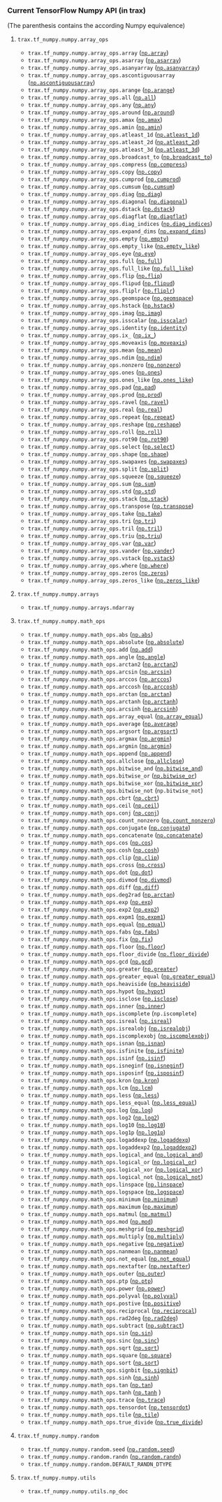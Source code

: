 ### Current TensorFlow Numpy API (in trax)

(The parenthesis contains the according Numpy equivalence)

1. `trax.tf_numpy.numpy.array_ops`
    * `trax.tf_numpy.numpy.array_ops.array` ([`np.array`](https://numpy.org/doc/1.18/reference/generated/numpy.array.html))
    * `trax.tf_numpy.numpy.array_ops.asarray` ([`np.asarray`](https://numpy.org/doc/stable/reference/generated/numpy.asarray.html))
    * `trax.tf_numpy.numpy.array_ops.asanyarray` ([`np.asanyarray`](https://numpy.org/doc/stable/reference/generated/numpy.asanyarray.html))
    * `trax.tf_numpy.numpy.array_ops.ascontiguousarray` ([`np.ascontiguousarray`](https://numpy.org/doc/stable/reference/generated/numpy.ascontiguousarray.html))
    * `trax.tf_numpy.numpy.array_ops.arange` ([`np.arange`](https://numpy.org/doc/stable/reference/generated/numpy.arange.html))
    * `trax.tf_numpy.numpy.array_ops.all` ([`np.all`](https://numpy.org/doc/stable/reference/generated/numpy.all.html))
    * `trax.tf_numpy.numpy.array_ops.any` ([`np.any`](https://numpy.org/doc/1.18/reference/generated/numpy.any.html))
    * `trax.tf_numpy.numpy.array_ops.around` ([`np.around`](https://numpy.org/doc/1.18/reference/generated/numpy.around.html))
    * `trax.tf_numpy.numpy.array_ops.amax` ([`np.amax`](https://docs.scipy.org/doc/numpy-1.9.3/reference/generated/numpy.amax.html))
    * `trax.tf_numpy.numpy.array_ops.amin` ([`np.amin`](https://numpy.org/doc/1.18/reference/generated/numpy.amin.html))
    * `trax.tf_numpy.numpy.array_ops.atleast_1d` ([`np.atleast_1d`](https://numpy.org/doc/stable/reference/generated/numpy.atleast_1d.html))
    * `trax.tf_numpy.numpy.array_ops.atleast_2d` ([`np.atleast_2d`](https://numpy.org/doc/1.18/reference/generated/numpy.atleast_2d.html))
    * `trax.tf_numpy.numpy.array_ops.atleast_3d` ([`np.atleast_3d`](https://numpy.org/doc/stable/reference/generated/numpy.atleast_3d.html))
    * `trax.tf_numpy.numpy.array_ops.broadcast_to` ([`np.broadcast_to`](https://numpy.org/doc/1.18/reference/generated/numpy.broadcast_to.html))  
    * `trax.tf_numpy.numpy.array_ops.compress` ([`np.compress`](https://numpy.org/doc/1.18/reference/generated/numpy.compress.html))
    * `trax.tf_numpy.numpy.array_ops.copy` ([`np.copy`](https://numpy.org/doc/1.18/reference/generated/numpy.copy.html))
    * `trax.tf_numpy.numpy.array_ops.cumprod` ([`np.cumprod`](https://numpy.org/doc/stable/reference/generated/numpy.cumprod.html))
    * `trax.tf_numpy.numpy.array_ops.cumsum` ([`np.cumsum`](https://numpy.org/doc/stable/reference/generated/numpy.cumsum.html))
    * `trax.tf_numpy.numpy.array_ops.diag` ([`np.diag`](https://numpy.org/doc/stable/reference/generated/numpy.diag.html))
    * `trax.tf_numpy.numpy.array_ops.diagonal` ([`np.diagonal`](https://numpy.org/devdocs/reference/generated/numpy.diagonal.html))
    * `trax.tf_numpy.numpy.array_ops.dstack` ([`np.dstack`](https://numpy.org/doc/1.18/reference/generated/numpy.stack.html))
    * `trax.tf_numpy.numpy.array_ops.diagflat` ([`np.diagflat`](https://numpy.org/doc/1.18/reference/generated/numpy.diagflat.html))
    * `trax.tf_numpy.numpy.array_ops.diag_indices` ([`np.diag_indices`](https://numpy.org/doc/1.18/reference/generated/numpy.diag_indices.html))
    * `trax.tf_numpy.numpy.array_ops.expand_dims` ([`np.expand_dims`](https://numpy.org/doc/stable/reference/generated/numpy.expand_dims.html))
    * `trax.tf_numpy.numpy.array_ops.empty` ([`np.empty`](https://numpy.org/doc/1.18/reference/generated/numpy.empty.html))
    * `trax.tf_numpy.numpy.array_ops.empty_like` ([`np.empty_like`](https://numpy.org/doc/stable/reference/generated/numpy.empty_like.html))
    * `trax.tf_numpy.numpy.array_ops.eye` ([`np.eye`](https://numpy.org/doc/stable/reference/generated/numpy.eye.html))
    * `trax.tf_numpy.numpy.array_ops.full` ([`np.full`](https://numpy.org/doc/stable/reference/generated/numpy.full.html))
    * `trax.tf_numpy.numpy.array_ops.full_like` ([`np.full_like`](https://numpy.org/doc/stable/reference/generated/numpy.full_like.html))
    * `trax.tf_numpy.numpy.array_ops.flip` ([`np.flip`](https://numpy.org/doc/1.18/reference/generated/numpy.flip.html))
    * `trax.tf_numpy.numpy.array_ops.flipud` ([`np.flipud`](https://numpy.org/doc/stable/reference/generated/numpy.flipud.html))
    * `trax.tf_numpy.numpy.array_ops.fliplr` ([`np.fliplr`](https://numpy.org/doc/stable/reference/generated/numpy.fliplr.html))
    * `trax.tf_numpy.numpy.array_ops.geomspace` ([`np.geomspace`](https://numpy.org/doc/stable/reference/generated/numpy.geomspace.html))
    * `trax.tf_numpy.numpy.array_ops.hstack` ([`np.hstack`](https://numpy.org/doc/1.18/reference/generated/numpy.hstack.html))
    * `trax.tf_numpy.numpy.array_ops.imag` ([`np.imag`](https://numpy.org/doc/stable/reference/generated/numpy.imag.html))
    * `trax.tf_numpy.numpy.array_ops.isscalar` ([`np.isscalar`](https://numpy.org/doc/1.18/reference/generated/numpy.isscalar.html))
    * `trax.tf_numpy.numpy.array_ops.identity` ([`np.identity`](https://numpy.org/doc/stable/reference/generated/numpy.identity.html))
    * `trax.tf_numpy.numpy.array_ops.ix_` ([`np.ix_`](https://numpy.org/devdocs/reference/generated/numpy.ix_.html))
    * `trax.tf_numpy.numpy.array_ops.moveaxis` ([`np.moveaxis`](https://numpy.org/doc/1.18/reference/generated/numpy.moveaxis.html))
    * `trax.tf_numpy.numpy.array_ops.mean` ([`np.mean`](https://numpy.org/doc/stable/reference/generated/numpy.mean.html))
    * `trax.tf_numpy.numpy.array_ops.ndim` ([`np.ndim`](https://numpy.org/doc/1.18/reference/generated/numpy.ndarray.ndim.html))
    * `trax.tf_numpy.numpy.array_ops.nonzero` ([`np.nonzero`](https://numpy.org/devdocs/reference/generated/numpy.nonzero.html))
    * `trax.tf_numpy.numpy.array_ops.ones` ([`np.ones`](https://numpy.org/doc/stable/reference/generated/numpy.ones.html))
    * `trax.tf_numpy.numpy.array_ops.ones_like` ([`np.ones_like`](https://numpy.org/doc/stable/reference/generated/numpy.ones_like.html))
    * `trax.tf_numpy.numpy.array_ops.pad` ([`np.pad`](https://numpy.org/doc/1.18/reference/generated/numpy.pad.html))
    * `trax.tf_numpy.numpy.array_ops.prod` ([`np.prod`](https://docs.scipy.org/doc/numpy-1.14.0/reference/generated/numpy.prod.html))
    * `trax.tf_numpy.numpy.array_ops.ravel` ([`np.ravel`](https://numpy.org/doc/1.18/reference/generated/numpy.ravel.html))
    * `trax.tf_numpy.numpy.array_ops.real` ([`np.real`](https://numpy.org/doc/1.18/reference/generated/numpy.real.html))
    * `trax.tf_numpy.numpy.array_ops.repeat` ([`np.repeat`](https://numpy.org/doc/1.18/reference/generated/numpy.repeat.html))
    * `trax.tf_numpy.numpy.array_ops.reshape` ([`np.reshape`](https://numpy.org/doc/1.18/reference/generated/numpy.reshape.html))
    * `trax.tf_numpy.numpy.array_ops.roll` ([`np.roll`](https://numpy.org/doc/1.18/reference/generated/numpy.roll.html))
    * `trax.tf_numpy.numpy.array_ops.rot90` ([`np.rot90`](https://numpy.org/doc/1.18/reference/generated/numpy.rot90.html))
    * `trax.tf_numpy.numpy.array_ops.select` ([`np.select`](https://numpy.org/doc/stable/reference/generated/numpy.select.html))
    * `trax.tf_numpy.numpy.array_ops.shape` ([`np.shape`](https://numpy.org/devdocs/reference/generated/numpy.shape.html))
    * `trax.tf_numpy.numpy.array_ops.swapaxes` ([`np.swapaxes`](https://numpy.org/doc/1.18/reference/generated/numpy.swapaxes.html))
    * `trax.tf_numpy.numpy.array_ops.split` ([`np.split`](https://numpy.org/doc/1.18/reference/generated/numpy.split.html))
    * `trax.tf_numpy.numpy.array_ops.squeeze` ([`np.squeeze`](https://numpy.org/doc/1.18/reference/generated/numpy.squeeze.html))
    * `trax.tf_numpy.numpy.array_ops.sum` ([`np.sum`](https://numpy.org/doc/1.18/reference/generated/numpy.sum.html))
    * `trax.tf_numpy.numpy.array_ops.std` ([`np.std`](https://numpy.org/doc/stable/reference/generated/numpy.std.html))
    * `trax.tf_numpy.numpy.array_ops.stack` ([`np.stack`](https://numpy.org/devdocs/reference/generated/numpy.stack.html))
    * `trax.tf_numpy.numpy.array_ops.transpose` ([`np.transpose`](https://numpy.org/doc/1.18/reference/generated/numpy.transpose.html))
    * `trax.tf_numpy.numpy.array_ops.take` ([`np.take`](https://numpy.org/doc/stable/reference/generated/numpy.take.html))
    * `trax.tf_numpy.numpy.array_ops.tri` ([`np.tri`](https://numpy.org/doc/stable/reference/generated/numpy.tri.html))
    * `trax.tf_numpy.numpy.array_ops.tril` ([`np.tril`](https://numpy.org/doc/stable/reference/generated/numpy.tril.html))
    * `trax.tf_numpy.numpy.array_ops.triu` ([`np.triu`](https://numpy.org/doc/stable/reference/generated/numpy.triu.html))
    * `trax.tf_numpy.numpy.array_ops.var` ([`np.var`](https://numpy.org/doc/1.18/reference/generated/numpy.var.html))
    * `trax.tf_numpy.numpy.array_ops.vander` ([`np.vander`](https://numpy.org/doc/1.18/reference/generated/numpy.vander.html))
    * `trax.tf_numpy.numpy.array_ops.vstack` ([`np.vstack`](https://numpy.org/devdocs/reference/generated/numpy.vstack.html))
    * `trax.tf_numpy.numpy.array_ops.where` ([`np.where`](https://numpy.org/doc/1.18/reference/generated/numpy.where.html))
    * `trax.tf_numpy.numpy.array_ops.zeros` ([`np.zeros`](https://numpy.org/doc/stable/reference/generated/numpy.zeros.html))
    * `trax.tf_numpy.numpy.array_ops.zeros_like` ([`np.zeros_like`](https://numpy.org/doc/1.18/reference/generated/numpy.zeros_like.html))

2. `trax.tf_numpy.numpy.arrays`
    * `trax.tf_numpy.numpy.arrays.ndarray`

3. `trax.tf_numpy.numpy.math_ops`
    * `trax.tf_numpy.numpy.math_ops.abs` ([`np.abs`](https://numpy.org/doc/stable/reference/generated/numpy.absolute.html))
    * `trax.tf_numpy.numpy.math_ops.absolute` ([`np.absolute`](https://numpy.org/doc/stable/reference/generated/numpy.absolute.html))
    * `trax.tf_numpy.numpy.math_ops.add` ([`np.add`](https://numpy.org/doc/1.18/reference/generated/numpy.add.html))
    * `trax.tf_numpy.numpy.math_ops.angle` ([`np.angle`](https://numpy.org/devdocs/reference/generated/numpy.angle.html))
    * `trax.tf_numpy.numpy.math_ops.arctan2` ([`np.arctan2`](https://numpy.org/doc/1.18/reference/generated/numpy.arctan2.html))
    * `trax.tf_numpy.numpy.math_ops.arcsin` ([`np.arcsin`](https://numpy.org/doc/stable/reference/generated/numpy.arcsin.html))
    * `trax.tf_numpy.numpy.math_ops.arccos` ([`np.arccos`](https://numpy.org/doc/1.18/reference/generated/numpy.arccos.html))
    * `trax.tf_numpy.numpy.math_ops.arccosh` ([`np.arccosh`](https://numpy.org/doc/stable/reference/generated/numpy.arccosh.html))
    * `trax.tf_numpy.numpy.math_ops.arctan` ([`np.arctan`](https://numpy.org/devdocs/reference/generated/numpy.arctan.html))
    * `trax.tf_numpy.numpy.math_ops.arctanh` ([`np.arctanh`](https://numpy.org/doc/1.18/reference/generated/numpy.arctanh.html))
    * `trax.tf_numpy.numpy.math_ops.arcsinh` ([`np.arcsinh`](https://numpy.org/doc/1.18/reference/generated/numpy.arcsinh.html))
    * `trax.tf_numpy.numpy.math_ops.array_equal` ([`np.array_equal`](https://numpy.org/doc/1.18/reference/generated/numpy.array_equal.html))
    * `trax.tf_numpy.numpy.math_ops.average` ([`np.average`](https://numpy.org/doc/1.18/reference/generated/numpy.average.html))
    * `trax.tf_numpy.numpy.math_ops.argsort` ([`np.argsort`](https://numpy.org/devdocs/reference/generated/numpy.argsort.html))
    * `trax.tf_numpy.numpy.math_ops.argmax` ([`np.argmin`](https://numpy.org/devdocs/reference/generated/numpy.argmin.html))
    * `trax.tf_numpy.numpy.math_ops.argmin` ([`np.argmin`](https://numpy.org/doc/1.18/reference/generated/numpy.argmin.html))
    * `trax.tf_numpy.numpy.math_ops.append` ([`np.append`](https://numpy.org/doc/1.18/reference/generated/numpy.append.html))
    * `trax.tf_numpy.numpy.math_ops.allclose` ([`np.allclose`](https://numpy.org/doc/stable/reference/generated/numpy.allclose.html))
    * `trax.tf_numpy.numpy.math_ops.bitwise_and` ([`np.bitwise_and`](https://numpy.org/doc/stable/reference/generated/numpy.bitwise_and.html))
    * `trax.tf_numpy.numpy.math_ops.bitwise_or` ([`np.bitwise_or`](https://numpy.org/doc/1.18/reference/generated/numpy.bitwise_or.html))
    * `trax.tf_numpy.numpy.math_ops.bitwise_xor` ([`np.bitwise_xor`](https://numpy.org/devdocs/reference/generated/numpy.bitwise_xor.html))
    * `trax.tf_numpy.numpy.math_ops.bitwise_not` (`np.bitwise_not`)
    * `trax.tf_numpy.numpy.math_ops.cbrt` ([`np.cbrt`](https://numpy.org/doc/stable/reference/generated/numpy.cbrt.html))
    * `trax.tf_numpy.numpy.math_ops.ceil` ([`np.ceil`](https://numpy.org/devdocs/reference/generated/numpy.ceil.html))
    * `trax.tf_numpy.numpy.math_ops.conj` ([`np.conj`](https://numpy.org/doc/stable/reference/generated/numpy.conj.html))
    * `trax.tf_numpy.numpy.math_ops.count_nonzero` ([`np.count_nonzero`](https://numpy.org/doc/1.18/reference/generated/numpy.count_nonzero.html))
    * `trax.tf_numpy.numpy.math_ops.conjugate` ([`np.conjugate`](https://numpy.org/doc/stable/reference/generated/numpy.conj.html))
    * `trax.tf_numpy.numpy.math_ops.concatenate` ([`np.concatenate`](https://numpy.org/doc/1.18/reference/generated/numpy.concatenate.html))
    * `trax.tf_numpy.numpy.math_ops.cos` ([`np.cos`](https://numpy.org/doc/stable/reference/generated/numpy.cos.html))
    * `trax.tf_numpy.numpy.math_ops.cosh` ([`np.cosh`](https://numpy.org/doc/1.18/reference/generated/numpy.cosh.html))
    * `trax.tf_numpy.numpy.math_ops.clip` ([`np.clip`](https://numpy.org/doc/1.18/reference/generated/numpy.clip.html))
    * `trax.tf_numpy.numpy.math_ops.cross` ([`np.cross`](https://numpy.org/devdocs/reference/generated/numpy.cross.html))
    * `trax.tf_numpy.numpy.math_ops.dot` ([`np.dot`](https://numpy.org/devdocs/reference/generated/numpy.dot.html))
    * `trax.tf_numpy.numpy.math_ops.divmod` ([`np.divmod`](https://numpy.org/doc/1.18/reference/generated/numpy.divmod.html))
    * `trax.tf_numpy.numpy.math_ops.diff` ([`np.diff`](https://numpy.org/doc/1.18/reference/generated/numpy.diff.html))
    * `trax.tf_numpy.numpy.math_ops.deg2rad` ([`np.arctan`](https://numpy.org/devdocs/reference/generated/numpy.arctan.html))
    * `trax.tf_numpy.numpy.math_ops.exp` ([`np.exp`](https://numpy.org/devdocs/reference/generated/numpy.exp.html))
    * `trax.tf_numpy.numpy.math_ops.exp2` ([`np.exp2`](https://numpy.org/doc/stable/reference/generated/numpy.exp2.html))
    * `trax.tf_numpy.numpy.math_ops.expm1` ([`np.expm1`](https://numpy.org/doc/stable/reference/generated/numpy.expm1.html))
    * `trax.tf_numpy.numpy.math_ops.equal` ([`np.equal`](https://numpy.org/devdocs/reference/generated/numpy.equal.html))
    * `trax.tf_numpy.numpy.math_ops.fabs` ([`np.fabs`](https://numpy.org/doc/stable/reference/generated/numpy.fabs.html))
    * `trax.tf_numpy.numpy.math_ops.fix` ([`np.fix`](https://numpy.org/doc/stable/reference/generated/numpy.fix.html))
    * `trax.tf_numpy.numpy.math_ops.floor` ([`np.floor`](https://numpy.org/doc/1.18/reference/generated/numpy.floor.html))
    * `trax.tf_numpy.numpy.math_ops.floor_divide` ([`np.floor_divide`](https://numpy.org/doc/1.18/reference/generated/numpy.floor_divide.html))
    * `trax.tf_numpy.numpy.math_ops.gcd` ([`np.gcd`](https://numpy.org/devdocs/reference/generated/numpy.gcd.html))
    * `trax.tf_numpy.numpy.math_ops.greater` ([`np.greater`](https://numpy.org/doc/1.18/reference/generated/numpy.greater.html))
    * `trax.tf_numpy.numpy.math_ops.greater_equal` ([`np.greater_equal`](https://numpy.org/doc/stable/reference/generated/numpy.greater_equal.html))
    * `trax.tf_numpy.numpy.math_ops.heaviside` ([`np.heaviside`](https://numpy.org/doc/stable/reference/generated/numpy.heaviside.html))
    * `trax.tf_numpy.numpy.math_ops.hypot` ([`np.hypot`](https://numpy.org/doc/stable/reference/generated/numpy.hypot.html))
    * `trax.tf_numpy.numpy.math_ops.isclose` ([`np.isclose`](https://numpy.org/doc/1.18/reference/generated/numpy.isclose.html))
    * `trax.tf_numpy.numpy.math_ops.inner` ([`np.inner`](https://numpy.org/doc/1.18/reference/generated/numpy.inner.html))
    * `trax.tf_numpy.numpy.math_ops.iscomplete` (`np.iscomplete`)
    * `trax.tf_numpy.numpy.math_ops.isreal` ([`np.isreal`](https://numpy.org/doc/stable/reference/generated/numpy.isreal.html))
    * `trax.tf_numpy.numpy.math_ops.isrealobj` ([`np.isrealobj`](https://numpy.org/doc/stable/reference/generated/numpy.isrealobj.html))
    * `trax.tf_numpy.numpy.math_ops.iscomplexobj` ([`np.iscomplexobj`](https://numpy.org/doc/stable/reference/generated/numpy.iscomplexobj.html))
    * `trax.tf_numpy.numpy.math_ops.isnan` ([`np.isnan`](https://numpy.org/doc/stable/reference/generated/numpy.isnan.html))
    * `trax.tf_numpy.numpy.math_ops.isfinite` ([`np.isfinite`](https://numpy.org/doc/stable/reference/generated/numpy.isfinite.html))
    * `trax.tf_numpy.numpy.math_ops.isinf` ([`np.isinf`](https://numpy.org/doc/stable/reference/generated/numpy.isinf.html))
    * `trax.tf_numpy.numpy.math_ops.isneginf` ([`np.isneginf`](https://numpy.org/doc/1.18/reference/generated/numpy.isneginf.html))
    * `trax.tf_numpy.numpy.math_ops.isposinf` ([`np.isposinf`](https://numpy.org/doc/1.18/reference/generated/numpy.isposinf.html))
    * `trax.tf_numpy.numpy.math_ops.kron` ([`np.kron`](https://numpy.org/doc/1.18/reference/generated/numpy.kron.html))
    * `trax.tf_numpy.numpy.math_ops.lcm` ([`np.lcm`](https://numpy.org/devdocs/reference/generated/numpy.lcm.html))
    * `trax.tf_numpy.numpy.math_ops.less` ([`np.less`](https://numpy.org/doc/stable/reference/generated/numpy.less.html))
    * `trax.tf_numpy.numpy.math_ops.less_equal` ([`np.less_equal`](https://numpy.org/doc/stable/reference/generated/numpy.less_equal.html))
    * `trax.tf_numpy.numpy.math_ops.log` ([`np.log`](https://numpy.org/doc/1.18/reference/generated/numpy.log.html))
    * `trax.tf_numpy.numpy.math_ops.log2` ([`np.log2`](https://numpy.org/doc/stable/reference/generated/numpy.log2.html))
    * `trax.tf_numpy.numpy.math_ops.log10` ([`np.log10`](https://numpy.org/doc/stable/reference/generated/numpy.log10.html))
    * `trax.tf_numpy.numpy.math_ops.log1p` ([`np.log1p`](https://numpy.org/doc/stable/reference/generated/numpy.log1p.html))
    * `trax.tf_numpy.numpy.math_ops.logaddexp` ([`np.logaddexp`](https://numpy.org/doc/1.18/reference/generated/numpy.logaddexp.html))
    * `trax.tf_numpy.numpy.math_ops.logaddexp2` ([`np.logaddexp2`](https://numpy.org/doc/1.18/reference/generated/numpy.logaddexp2.html))
    * `trax.tf_numpy.numpy.math_ops.logical_and` ([`np.logical_and`](https://numpy.org/devdocs/reference/generated/numpy.logical_and.html))
    * `trax.tf_numpy.numpy.math_ops.logical_or` ([`np.logical_or`](https://numpy.org/devdocs/reference/generated/numpy.logical_or.html))
    * `trax.tf_numpy.numpy.math_ops.logical_xor` ([`np.logical_xor`](https://numpy.org/doc/stable/reference/generated/numpy.logical_xor.html))
    * `trax.tf_numpy.numpy.math_ops.logical_not` ([`np.logical_not`](https://numpy.org/doc/stable/reference/generated/numpy.logical_not.html))
    * `trax.tf_numpy.numpy.math_ops.linspace` ([`np.linspace`](https://numpy.org/devdocs/reference/generated/numpy.linspace.html))
    * `trax.tf_numpy.numpy.math_ops.logspace` ([`np.logspace`](https://numpy.org/doc/1.18/reference/generated/numpy.logspace.html))
    * `trax.tf_numpy.numpy.math_ops.minimum` ([`np.minimum`](https://numpy.org/doc/1.18/reference/generated/numpy.minimum.html))
    * `trax.tf_numpy.numpy.math_ops.maximum` ([`np.maximum`](https://numpy.org/devdocs/reference/generated/numpy.maximum.html))
    * `trax.tf_numpy.numpy.math_ops.matmul` ([`np.matmul`](https://numpy.org/devdocs/reference/generated/numpy.matmul.html))
    * `trax.tf_numpy.numpy.math_ops.mod` ([`np.mod`](https://numpy.org/doc/stable/reference/generated/numpy.mod.html))
    * `trax.tf_numpy.numpy.math_ops.meshgrid` ([`np.meshgrid`](https://numpy.org/doc/1.18/reference/generated/numpy.meshgrid.html))
    * `trax.tf_numpy.numpy.math_ops.multiply` ([`np.multiply`](https://numpy.org/doc/1.18/reference/generated/numpy.multiply.html))
    * `trax.tf_numpy.numpy.math_ops.negative` ([`np.negative`](https://numpy.org/doc/1.18/reference/generated/numpy.negative.html))
    * `trax.tf_numpy.numpy.math_ops.nanmean` ([`np.nanmean`](https://numpy.org/doc/stable/reference/generated/numpy.nanmean.html))
    * `trax.tf_numpy.numpy.math_ops.not_equal` ([`np.not_equal`](https://numpy.org/doc/stable/reference/generated/numpy.not_equal.html))
    * `trax.tf_numpy.numpy.math_ops.nextafter` ([`np.nextafter`](https://numpy.org/doc/1.18/reference/generated/numpy.nextafter.html))
    * `trax.tf_numpy.numpy.math_ops.outer` ([`np.outer`](https://numpy.org/doc/1.18/reference/generated/numpy.outer.html))
    * `trax.tf_numpy.numpy.math_ops.ptp` ([`np.ptp`](https://numpy.org/doc/stable/reference/generated/numpy.ptp.html))
    * `trax.tf_numpy.numpy.math_ops.power` ([`np.power`](https://numpy.org/doc/stable/reference/generated/numpy.power.html))
    * `trax.tf_numpy.numpy.math_ops.polyval` ([`np.polyval`](https://numpy.org/doc/stable/reference/generated/numpy.polyval.html))
    * `trax.tf_numpy.numpy.math_ops.postive` ([`np.positive`](https://numpy.org/doc/stable/reference/generated/numpy.positive.html))
    * `trax.tf_numpy.numpy.math_ops.reciprocal` ([`np.reciprocal`](https://numpy.org/doc/1.18/reference/generated/numpy.reciprocal.html))
    * `trax.tf_numpy.numpy.math_ops.rad2deg` ([`np.rad2deg`](https://numpy.org/doc/1.18/reference/generated/numpy.rad2deg.html))
    * `trax.tf_numpy.numpy.math_ops.subtract` ([`np.subtract`](https://numpy.org/doc/stable/reference/generated/numpy.subtract.html))
    * `trax.tf_numpy.numpy.math_ops.sin` ([`np.sin`](https://numpy.org/doc/stable/reference/generated/numpy.sin.html))
    * `trax.tf_numpy.numpy.math_ops.sinc` ([`np.sinc`](https://numpy.org/doc/stable/reference/generated/numpy.sinc.html))
    * `trax.tf_numpy.numpy.math_ops.sqrt` ([`np.sqrt`](https://numpy.org/doc/stable/reference/generated/numpy.sqrt.html))
    * `trax.tf_numpy.numpy.math_ops.square` ([`np.square`](https://numpy.org/doc/stable/reference/generated/numpy.square.html))
    * `trax.tf_numpy.numpy.math_ops.sort` ([`np.sort`](https://numpy.org/doc/stable/reference/generated/numpy.sort.html))
    * `trax.tf_numpy.numpy.math_ops.signbit` ([`np.signbit`](https://numpy.org/doc/stable/reference/generated/numpy.signbit.html))
    * `trax.tf_numpy.numpy.math_ops.sinh` ([`np.sinh`](https://numpy.org/doc/stable/reference/generated/numpy.sinh.html))
    * `trax.tf_numpy.numpy.math_ops.tan` ([`np.tan`](https://numpy.org/doc/stable/reference/generated/numpy.tan.html))
    * `trax.tf_numpy.numpy.math_ops.tanh` ([`np.tanh`](https://numpy.org/doc/stable/reference/generated/numpy.tanh.html)
    )
    * `trax.tf_numpy.numpy.math_ops.trace` ([`np.trace`](https://numpy.org/doc/stable/reference/generated/numpy.trace.html))
    * `trax.tf_numpy.numpy.math_ops.tensordot` ([`np.tensordot`](https://numpy.org/doc/1.18/reference/generated/numpy.tensordot.html))
    * `trax.tf_numpy.numpy.math_ops.tile` ([`np.tile`](https://numpy.org/doc/stable/reference/generated/numpy.tile.html))
    * `trax.tf_numpy.numpy.math_ops.true_divide` ([`np.true_divide`](https://numpy.org/doc/stable/reference/generated/numpy.true_divide.html))


4. `trax.tf_numpy.numpy.random`
    * `trax.tf_numpy.numpy.random.seed` ([`np.random.seed`](https://docs.scipy.org/doc/numpy-1.15.0/reference/generated/numpy.random.seed.html))
    * `trax.tf_numpy.numpy.random.randn` ([`np.random.randn`](https://docs.scipy.org/doc/numpy-1.15.1/reference/generated/numpy.random.randn.html))
    * `trax.tf_numpy.numpy.random.DEFAULT_RANDN_DTYPE`

5. `trax.tf_numpy.numpy.utils`
    * `trax.tf_numpy.numpy.utils.np_doc`

